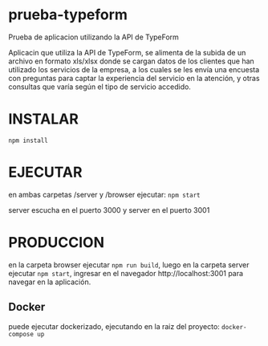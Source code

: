 # prueba-typeform
Prueba de aplicacion utilizando la API de TypeForm

Aplicacin que utiliza la API de TypeForm, se alimenta de la subida de un archivo en formato xls/xlsx donde se cargan datos de
los clientes que han utilizado los servicios de la empresa, a los cuales se les envía una encuesta con preguntas para captar la
experiencia del servicio en la atención, y otras consultas que varía según el tipo de servicio accedido.

# INSTALAR
```npm install```
# EJECUTAR
en ambas carpetas /server y /browser ejecutar:
```npm start```

server escucha en el puerto 3000 y server en el puerto 3001

# PRODUCCION
en la carpeta browser ejecutar ```npm run build```, luego en la carpeta server ejecutar ```npm start```, ingresar en el navegador http://localhost:3001 para navegar en la aplicación. 

## Docker
puede ejecutar dockerizado, ejecutando en la raiz del proyecto:
```docker-compose up```
